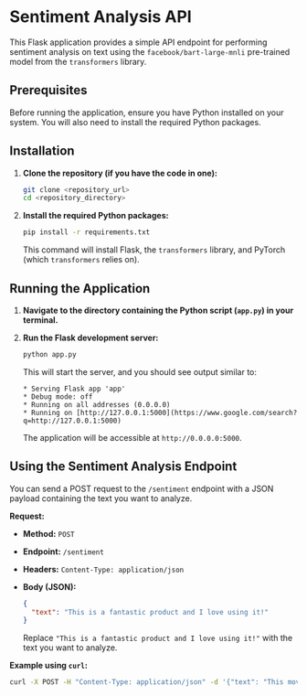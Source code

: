 # Sentiment Analysis API

This Flask application provides a simple API endpoint for performing sentiment analysis on text using the `facebook/bart-large-mnli` pre-trained model from the `transformers` library.

## Prerequisites

Before running the application, ensure you have Python installed on your system. You will also need to install the required Python packages.

## Installation

1.  **Clone the repository (if you have the code in one):**

    ```bash
    git clone <repository_url>
    cd <repository_directory>
    ```

2.  **Install the required Python packages:**

    ```bash
    pip install -r requirements.txt
    ```

    This command will install Flask, the `transformers` library, and PyTorch (which `transformers` relies on).

## Running the Application

1.  **Navigate to the directory containing the Python script (`app.py`) in your terminal.**

2.  **Run the Flask development server:**

    ```bash
    python app.py
    ```

    This will start the server, and you should see output similar to:

    ```
    * Serving Flask app 'app'
    * Debug mode: off
    * Running on all addresses (0.0.0.0)
    * Running on [http://127.0.0.1:5000](https://www.google.com/search?q=http://127.0.0.1:5000)
    ```

    The application will be accessible at `http://0.0.0.0:5000`.

## Using the Sentiment Analysis Endpoint

You can send a POST request to the `/sentiment` endpoint with a JSON payload containing the text you want to analyze.

**Request:**

- **Method:** `POST`
- **Endpoint:** `/sentiment`
- **Headers:** `Content-Type: application/json`
- **Body (JSON):**

  ```json
  {
    "text": "This is a fantastic product and I love using it!"
  }
  ```

  Replace `"This is a fantastic product and I love using it!"` with the text you want to analyze.

**Example using `curl`:**

```bash
curl -X POST -H "Content-Type: application/json" -d '{"text": "This movie was absolutely terrible."}' [http://0.0.0.0:5000/sentiment](https://www.google.com/search?q=http://0.0.0.0:5000/sentiment)
```
